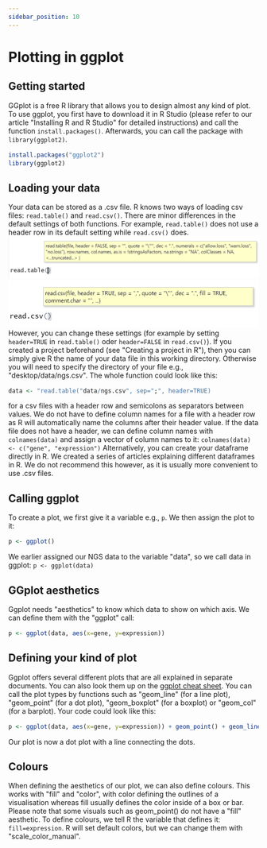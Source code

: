 ```yaml
---
sidebar_position: 10
---
```

# Plotting in ggplot
## Getting started

GGplot is a free R library that allows you to design almost any kind of plot. To use ggplot, 
you first have to download it in R Studio (please refer to our article "Installing R and R Studio" for detailed instructions) and call the function `install.packages()`.
Afterwards, you can call the package with `library(ggplot2)`.
```R
install.packages("ggplot2")
library(ggplot2)
```

## Loading your data

Your data can be stored as a .csv file. R knows two ways of loading csv files: `read.table()` and `read.csv()`.
There are minor differences in the default settings of both functions.
For example, `read.table()` does not use a header row in its default setting while `read.csv()` does.
![ggplot_2](./Images/ggplot_1.png)
![ggplot_3](./Images/ggplot_2.png)
However, you can change these settings (for example by setting `header=TRUE` in `read.table()` oder `header=FALSE` in `read.csv()`).
If you created a project beforehand (see "Creating a project in R"), then you can simply give R the name of your data file in this working directory.
Otherwise you will need to specify the directory of your file e.g., "desktop/data/ngs.csv".
The whole function could look like this:
```R
data <- "read.table("data/ngs.csv", sep=";", header=TRUE)
```
for a csv files with a header row and semicolons as separators between values.
We do not have to define column names for a file with a header row as R will automatically name the columns after their header value. If the data file does not have a header, we can define column names with `colnames(data)` and assign a vector of column names to it:
`colnames(data) <- c("gene", "expression")`
Alternatively, you can create your dataframe directly in R.
We created a series of articles explaining different dataframes in R.
We do not recommend this however, as it is usually more convenient to use .csv files.

## Calling ggplot
To create a plot, we first give it a variable e.g., `p`. We then assign the plot to it:
```R
p <- ggplot()
```
We earlier assigned our NGS data to the variable "data", so we call data in ggplot:
`p <- ggplot(data)`

## GGplot aesthetics
Ggplot needs "aesthetics" to know which data to show on which axis. We can define them with the "ggplot" call: 
```R
p <- ggplot(data, aes(x=gene, y=expression))
```

## Defining your kind of plot
Ggplot offers several different plots that are all explained in separate documents. You can also look them up on the [ggplot cheat sheet](https://www.maths.usyd.edu.au/u/UG/SM/STAT3022/r/current/Misc/data-visualization-2.1.pdf).
You can call the plot types by functions such as "geom_line" (for a line plot), "geom_point" (for a dot plot), "geom_boxplot" (for a boxplot) or "geom_col" (for a barplot).
Your code could look like this:
```R
p <- ggplot(data, aes(x=gene, y=expression)) + geom_point() + geom_line()
```
Our plot is now a dot plot with a line connecting the dots.

## Colours
When defining the aesthetics of our plot, we can also define colours.
This works with "fill" and "color", with color defining the outlines of a visualisation whereas fill usually defines the color inside of a box or bar.
Please note that some visuals such as geom_point() do not have a "fill" aesthetic.
To define colours, we tell R the variable that defines it: `fill=expression`.
R will set default colors, but we can change them with "scale_color_manual".
